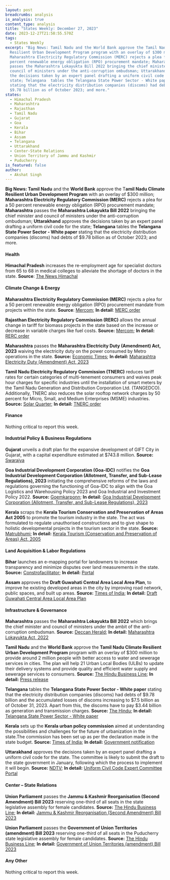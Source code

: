 ```yaml
---
layout: post
breadcrumbs: analysis
is_analysis: true
content_type: analysis
title: "States Weekly: December 27, 2023"
date: 2023-12-27T21:58:55.570Z
tags:
  - States Weekly
excerpt: "Big News: Tamil Nadu and the World Bank approve the Tamil Nadu Climate
  Resilient Urban Development Program program with an overlay of $300 million;
  Maharashtra Electricity Regulatory Commission (MERC) rejects a plea for a 50
  percent renewable energy obligation (RPO) procurement mandate; Maharashtra
  passes the Maharashtra Lokayukta Bill 2022 bringing the chief minister and
  council of ministers under the anti-corruption ombudsman; Uttarakhand approves
  the decisions taken by an expert panel drafting a uniform civil code for the
  state; Telangana  tables the Telangana State Power Sector - White paper
  stating that the electricity distribution companies (discoms) had debts of
  $9.78 billion as of October 2023; and more."
states:
  - Himachal Pradesh
  - Maharashtra
  - Rajasthan
  - Tamil Nadu
  - Gujarat
  - Goa
  - Kerala
  - Bihar
  - Assam
  - Telangana
  - Uttarakhand
  - Center-State Relations
  - Union Territory of Jammu and Kashmir
  - Puducherry
is_featured: false
author:
  - Akshat Singh
---
```

**Big News: Tamil Nadu** and the **World Bank** approve the T**amil Nadu Climate Resilient Urban Development Program** with an overlay of $300 million; **Maharashtra Electricity Regulatory Commission (MERC)** rejects a plea for a 50 percent renewable energy obligation (RPO) procurement mandate; **Maharashtra** passes the **Maharashtra Lokayukta Bill 2022** bringing the chief minister and council of ministers under the anti-corruption ombudsman; **Uttarakhand** approves the decisions taken by an expert panel drafting a uniform civil code for the state; **Telangana**  tables the **Telangana State Power Sector - White paper** stating that the electricity distribution companies (discoms) had debts of $9.78 billion as of October 2023; and more.



#### Health 

**Himachal Pradesh** increases the re-employment age for specialist doctors from 65 to 68 in medical colleges to alleviate the shortage of doctors in the state. **Source**: [The News Himachal](https://thenewshimachal.com/2023/12/healthcare-boost-himachal-pradesh-adopts-new-policy-to-address-specialist-doctor-shortage/)



#### Climate Change & Energy

**Maharashtra Electricity Regulatory Commission (MERC)** rejects a plea for a 50 percent renewable energy obligation (RPO) procurement mandate from projects within the state. **Source**: [Mercom](https://www.mercomindia.com/maharashtra-commission-procurement-within-state); **In detail**: [MERC order](https://merc.gov.in/wp-content/uploads/2023/12/Final-Order-6-of-2023.pdf)

**Rajasthan Electricity Regulatory Commission (RERC)** allows the annual change in tariff for biomass projects in the state based on the increase or decrease in variable charges like fuel costs. **Source:** [Mercom](https://www.mercomindia.com/rajasthan-to-allow-annual-revision-in-biomass-tariffs); **In detail:** [RERC order](https://acrobat.adobe.com/id/urn:aaid:sc:VA6C2:130848be-ec1a-427d-949c-21a9bb9e46fd)

**Maharashtra** passes the **Maharashtra Electricity Duty (Amendment) Act, 2023** waiving the electricity duty on the power consumed by Metro operations in the state. **Source:** [Economic Times](https://energy.economictimes.indiatimes.com/news/power/maharashtra-legislative-council-passes-bill-to-waive-duty-on-electricity-charges-for-metro-rail/106168495); **In detail:** [Maharashtra Electricity Duty (Amendment) Act, 2023](https://acrobat.adobe.com/id/urn:aaid:sc:VA6C2:35214dec-f70a-4a49-8532-a4c3151ee36e)

**Tamil Nadu Electricity Regulatory Commission (TNERC)** reduces tariff rates for certain categories of multi-tenement consumers and waives peak hour charges for specific industries until the installation of smart meters by the Tamil Nadu Generation and Distribution Corporation Ltd. (TANGEDCO). Additionally, TNERC also reduces the solar rooftop network charges by 50 percent for Micro, Small, and Medium Enterprises (MSME) industries. **Source:** [Solar Quarter](https://acrobat.adobe.com/id/urn:aaid:sc:VA6C2:35214dec-f70a-4a49-8532-a4c3151ee36e); **In detail:** [TNERC order](http://www.tnerc.gov.in/Orders/files/TO-Order%20No1181120231523.pdf)



#### Finance

Nothing critical to report this week.



#### Industrial Policy & Business Regulations  

**Gujarat** unveils a draft plan for the expansive development of GIFT City in Gujarat, with a capital expenditure estimated at $743.8 million. **Source:** [Swarajya](https://swarajyamag.com/news-brief/gujarat-government-unveils-ambitious-rs-6200-crore-plan-for-gift-city-expansion-over-15-years)

**Goa Industrial Development Corporation (Goa-IDC)** notifies the **Goa Industrial Development Corporation (Allotment, Transfer, and Sub-Lease Regulations), 2023** initiating the comprehensive reforms of the laws and regulations governing the functioning of Goa-IDC to align with the Goa Logistics and Warehousing Policy 2023 and Goa Industrial and Investment Policy 2022. **Source:** [Goemkarponn](https://goemkarponn.com/goa-idc-notifies-new-regulations-in-a-significant-boost-to-investments/); **In detail:** [Goa Industrial Development Corporation (Allotment, Transfer, and Sub-Lease Regulations), 2023](https://gsia.in/wp-content/uploads/2023/12/GIDC-Transfer-sublease_compressed.pdf)

**Kerala** scraps the **Kerala Tourism Conservation and Preservation of Areas Act 2005** to promote the tourism industry in the state. The act was formulated to regulate unauthorised constructions and to give shape to holistic developmental projects in the tourism sector in the state. **Source:** [Matrubhumi](https://english.mathrubhumi.com/news/kerala/kerala-government-scraps-17-year-old-act-regulating-unauthorised-constructions-in-tourism-sector-1.9182418); **In detail:** [Kerala Tourism (Conservation and Preservation of Areas) Act, 2005](https://faolex.fao.org/docs/pdf/ind132413.pdf)



#### Land Acquisition & Labor Regulations  

**Bihar** launches an e-mapping portal for landowners to increase transparency and minimize disputes over land measurements in the state. **Source:** [Constrofacilitator](https://constrofacilitator.com/bihar-govt-launches-portal-for-measurement-of-land/); **In detail:** [Portal](https://emapi.bihar.gov.in/)

**Assam** approves the **Draft Guwahati Central Area Local Area Plan**, to improve he existing developed areas in the city by improving road network, public spaces, and built up areas. **Source:** [Times of India](https://timesofindia.indiatimes.com/city/guwahati/assam-cabinet-nod-to-build-13-lakh-houses-create-more-open-spaces/articleshow/106197854.cms); **In detail:** [Draft Guwahati Central Area Local Area Plan](https://gmda.assam.gov.in/sites/default/files/swf_utility_folder/departments/gmda_webcomindia_org_oid_4/menu/document/lap.pdf)



#### Infrastructure & Governance 

**Maharashtra** passes the **Maharashtra Lokayukta Bill 2022** which brings the chief minister and council of ministers under the ambit of the anti-corruption ombudsman. **Source:** [Deccan Herald](https://www.deccanherald.com/india/maharashtra/maharashtra-legislative-council-passes-lokayukta-bill-2813168); **In detail:** [Maharashtra Lokayukta Act, 2022](https://prsindia.org/files/bills_acts/bills_states/maharashtra/2022/Bill%20No.%2036%20of%202022%20MH.pdf)

**Tamil Nadu** and the **World Bank** approve the **Tamil Nadu Climate Resilient Urban Development Program** program with an overlay of $300 million to provide around 2 million people with better access to water and sewerage services in cities. The plan will help 21 Urban Local Bodies (ULBs) to update their delivery systems and provide quality and efficient water supply and sewerage services to consumers. **Source:** [The Hindu Business Line](https://www.thehindubusinessline.com/news/world-bank-provides-300-million-loan-to-tamil-nadu-to-help-21-urban-local-bodies/article67665536.ece1); **In detail:** [Press release](https://www.worldbank.org/en/news/press-release/2023/12/21/new-world-bank-program-to-strengthen-urban-water-sewerage-system-for-2-million-people-in-india-s-tamil-nadu-state)

**Telangana** tables the **Telangana State Power Sector - White paper** stating that the electricity distribution companies (discoms) had debts of $9.78 billion and the accumulated losses of discoms increasing to $7.5 billion as of October 31, 2023. Apart from this, the discoms have to pay $3.44 billion as generation and transmission charges. **Source:** [The Hindu](https://www.thehindu.com/news/national/telangana/bhatti-says-power-utilities-are-in-dire-straits-with-debts-of-81516-crore/article67663348.ece); **In detail:** [Telangana State Power Sector - White paper](https://telangana.gov.in/wp-content/uploads/2023/12/Telangana-State-Power-Sector-White-Paper.pdf)

**Kerala** sets up the **Kerala urban policy commission** aimed at understanding the possibilities and challenges for the future of urbanization in the state.The commission has been set up as per the declaration made in the state budget. **Source:** [Times of India](https://timesofindia.indiatimes.com/city/thiruvananthapuram/state-decides-to-set-up-urban-policy-commission/articleshow/106178844.cms); **In detail:** [Government notification](https://rebuild.kerala.gov.in/rki-notifications/cabinet-decided-to-constitute-the-kerala-urban-policy-commission-to-formulate-a-comprehensive-urban-policy-to-guide-keralas-development-activities-for-the-next-25-years/)

**Uttarakhand** approves the decisions taken by an expert panel drafting a uniform civil code for the state. The committee is likely to submit the draft to the state government in January, following which the process to implement it will begin. **Source:** [NDTV](https://www.ndtv.com/india-news/uttarakhand-cabinet-approves-panels-decisions-in-uniform-civil-code-draft-4726475); **In detail:** [Uniform Civil Code Expert Committee Portal](https://ucc.uk.gov.in/)



#### Center – State Relations 

**Union Parliament** passes the **Jammu & Kashmir Reorganisation (Second Amendment) Bill 2023** reserving one-third of all seats in the state legislative assembly for female candidates. **Source:** [The Hindu Business Line](https://www.thehindubusinessline.com/news/national/parliament-passes-bills-to-extend-womens-reservation-in-jk-puducherry-assemblies/article67650415.ece); **In detail:** [Jammu & Kashmir Reorganisation (Second Amendment) Bill 2023](https://sansad.in/getFile/BillsTexts/LSBillTexts/PassedLoksabha/172-C_2023_ls_Englishi12132023112038AM.pdf?source=legislation)

**Union Parliament** passes the **Government of Union Territories (amendment) Bill 2023** reserving one-third of all seats in the Puducherry state legislative assembly for female candidates. **Source:** [The Hindu Business Line](https://www.thehindubusinessline.com/news/national/parliament-passes-bills-to-extend-womens-reservation-in-jk-puducherry-assemblies/article67650415.ece); **In detail:** [Government of Union Territories (amendment) Bill 2023](https://sansad.in/getFile/BillsTexts/LSBillTexts/Asintroduced/171_2023_LS_Eng12122023124407PM.pdf)



#### Any Other

Nothing critical to report this week.